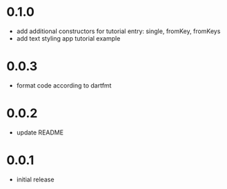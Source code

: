 # 0.1.0

* add additional constructors for tutorial entry: single, fromKey, fromKeys
* add text styling app tutorial example

# 0.0.3

* format code according to dartfmt

# 0.0.2

* update README

# 0.0.1

* initial release
